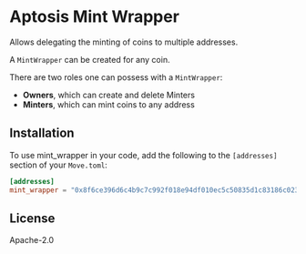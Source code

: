 # Aptosis Mint Wrapper

Allows delegating the minting of coins to multiple addresses.

A `MintWrapper` can be created for any coin.

There are two roles one can possess with a `MintWrapper`:
- **Owners**, which can create and delete Minters
- **Minters**, which can mint coins to any address

## Installation

To use mint_wrapper in your code, add the following to the `[addresses]` section of your `Move.toml`:

```toml
[addresses]
mint_wrapper = "0x8f6ce396d6c4b9c7c992f018e94df010ec5c50835d1c83186c023bfa22df638c"
```



## License

Apache-2.0


